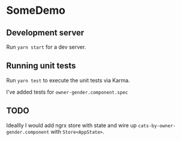 # SomeDemo

## Development server

Run `yarn start` for a dev server.

## Running unit tests

Run `yarn test` to execute the unit tests via Karma.

I've added tests for `owner-gender.component.spec`

## TODO

Ideallly I would add ngrx store with state and wire up `cats-by-owner-gender.component` with `Store<AppState>`.
